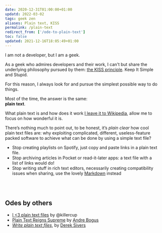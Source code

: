 ```yaml
---
date: 2020-12-31T01:00:00+01:00
updatd: 2022-03-02
tags: geek zen
aliases: Plain text, KISS
permalink: /plain-text
redirect_from: ['/ode-to-plain-text']
toc: false
updated: 2021-12-16T18:05:49+01:00
---
```

I am not a developer, but I am a geek.

As a geek who admires developers and their work, I can't but share the underlying philosophy pursued by them: [the KISS principle](https://en.wikipedia.org/wiki/KISS_principle 'KISS principle on Wikipedia'). Keep It Simple and Stupid.

For this reason, I always look for and pursue the simplest possible way to do things.

Most of the time, the answer is the same:\
**plain text**.

What plain text is and how does it work [I leave it to Wikipedia](https://en.wikipedia.org/wiki/Plain_text 'Plain text on Wikipedia'), allow me to focus on how wonderful it is.

There’s nothing much to point out, to be honest, it’s *plain clear* how cool plain text files are: why exploiting complicated, different, useless-feature packed software to achieve what can be done by using a simple text file?

- Stop creating playlists on Spotify, just copy and paste links in a plain text file.
- Stop archiving articles in Pocket or read-it-later apps: a text file with a list of links would do!
- Stop writing stuff in rich text editors, necessarily creating compatibility issues when sharing, use the lovely [Markdown](https://en.wikipedia.org/wiki/Markdown 'Markdown on Wikipedia') instead

<br>
<br>

## Odes by others

- [I <3 plain text files](https://deterministic.space/ode-to-plain-text-files.html 'I <3 plain text files by Pascal Hertleif') by @killercup
- [Plain Text Reigns Supreme](https://llogiq.github.io/2015/09/14/plaintext.html 'Plain Text Reigns Supreme') by [Andre Bogus](https://llogiq.github.io)
- <cite>[Write plain text files](https://sive.rs/plaintext '“Write plain text files„ — Derek Sivers')</cite>, by [Derek Sivers](https://sive.rs 'Derek Sivers’ personal website')